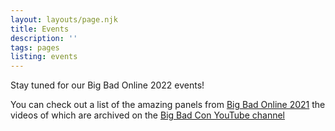 ```yaml
---
layout: layouts/page.njk
title: Events
description: ''
tags: pages
listing: events
---
```


Stay tuned for our Big Bad Online 2022 events! 

You can check out a list of the amazing panels from [Big Bad Online 2021](/events/2021-online) the videos of which are archived on the [Big Bad Con YouTube channel](https://www.youtube.com/channel/UCZTZeTM1WamDePxRpEMCftw)
